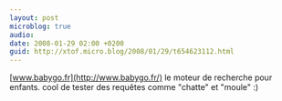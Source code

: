 ```yaml
---
layout: post
microblog: true
audio: 
date: 2008-01-29 02:00 +0200
guid: http://xtof.micro.blog/2008/01/29/t654623112.html
---
```

[www.babygo.fr](http://www.babygo.fr/) le moteur de recherche pour enfants. cool de tester des requêtes comme "chatte" et "moule" :)
